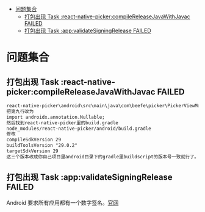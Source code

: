 - [问题集合](#问题集合)
  - [打包出现 Task :react-native-picker:compileReleaseJavaWithJavac FAILED](#打包出现-task-react-native-pickercompilereleasejavawithjavac-failed)
  - [打包出现 Task :app:validateSigningRelease FAILED](#打包出现-task-appvalidatesigningrelease-failed)

# 问题集合

## 打包出现 Task :react-native-picker:compileReleaseJavaWithJavac FAILED

```md
react-native-picker\android\src\main\java\com\beefe\picker\PickerViewModule.java:9
把第九行改为
import androidx.annotation.Nullable;
然后找到react-native-picker里的build.gradle
node_modules/react-native-picker/android/build.gradle
修改
compileSdkVersion 29
buildToolsVersion "29.0.2"
targetSdkVersion 29
这三个版本改成你自己项目里android目录下的gradle里buildscript的版本号一致就行了。
```

## 打包出现 Task :app:validateSigningRelease FAILED

Android 要求所有应用都有一个数字签名。[官网](https://www.reactnative.cn/docs/next/signed-apk-android)
